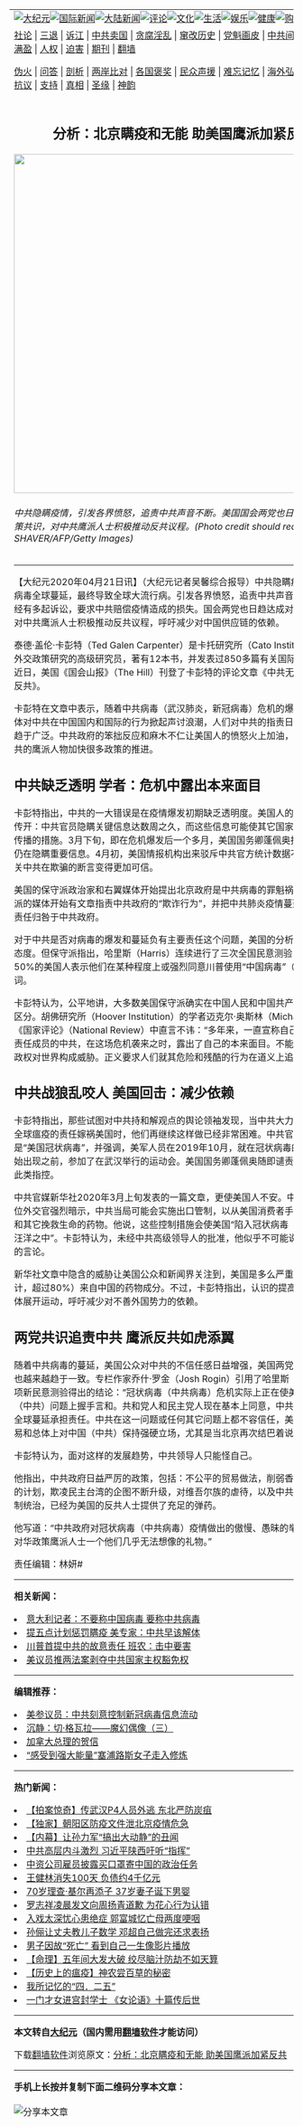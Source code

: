 <a name="1" id="1" target="_blank"></a><span id="1"></span>
<table align=center border="0"><tr><td colspan="2" VALIGN=TOP><a href="https://github.com/ujzmly261/djy/blob/master/gb/nsc413.md#1"><img src="https://raw.githubusercontent.com/ujzmly261/www/master/t/djy/1.jpg" title="大纪元"></a><a href="https://github.com/ujzmly261/djy/blob/master/gb/n24hr.md#1"><img src="https://raw.githubusercontent.com/ujzmly261/www/master/t/djy/3.jpg" title="国际新闻"></a><a href="https://github.com/ujzmly261/djy/blob/master/gb/nsc413.md#1"><img src="https://raw.githubusercontent.com/ujzmly261/www/master/t/djy/4.jpg" title="大陆新闻"></a><a href="https://github.com/ujzmly261/djy/blob/master/gb/news392.md#1"><img src="https://raw.githubusercontent.com/ujzmly261/www/master/t/djy/5.jpg" title="评论"></a><a href="https://github.com/ujzmly261/djy/blob/master/gb/news2007.md#1"><img src="https://raw.githubusercontent.com/ujzmly261/www/master/t/djy/6.jpg" title="文化"></a><a href="https://github.com/ujzmly261/djy/blob/master/gb/news2008.md#1"><img src="https://raw.githubusercontent.com/ujzmly261/www/master/t/djy/7.jpg" title="生活"></a><a href="https://github.com/ujzmly261/djy/blob/master/gb/ncyule.md#1"><img src="https://raw.githubusercontent.com/ujzmly261/www/master/t/djy/8.jpg" title="娱乐"></a><a href="https://github.com/ujzmly261/djy/blob/master/gb/nsc1002.md#1"><img src="https://raw.githubusercontent.com/ujzmly261/www/master/t/djy/9.jpg" title="健康"><a href="https://www.youlucky.com"><img src="https://raw.githubusercontent.com/ujzmly261/www/master/t/djy/10.jpg" title="购物"></a><a href="https://donate.epochtimes.com/?utm_medium=epochtimes&utm_source=referral&utm_campaign=donate_button_djyarticleheader"><img src="https://raw.githubusercontent.com/ujzmly261/www/master/t/djy/12.jpg" title="捐款"></a></td></tr>
<tr><td colspan="2" VALIGN=TOP><a target="_blank" href="https://github.com/ujzmly261/djy/blob/master/gb/9p.md#1">社论</a> | <a target="_blank" href="https://github.com/ujzmly261/djy/blob/master/gb/nf5657.md#1">三退</a> | <a target="_blank" href="https://github.com/ujzmly261/djy/blob/master/gb/nf6124.md#1">诉江</a> | <a target="_blank" href="https://github.com/ujzmly261/djy/blob/master/gb/nf1176117.md#1">中共卖国</a> | <a target="_blank" href="https://github.com/ujzmly261/djy/blob/master/gb/nf5773.md#1">贪腐淫乱</a> | <a target="_blank" href="https://github.com/ujzmly261/djy/blob/master/gb/nf1176115.md#1">窜改历史</a> | <a target="_blank" href="https://github.com/ujzmly261/djy/blob/master/gb/nf1176107.md#1">党魁画皮</a> | <a target="_blank" href="https://github.com/ujzmly261/djy/blob/master/gb/nf1320400.md#1">中共间谍</a> | <a target="_blank" href="https://github.com/ujzmly261/djy/blob/master/gb/nf1176114.md#1">破坏传统</a> | <a target="_blank" href="https://github.com/ujzmly261/ntdtv/blob/master/gb/prog447_1.md#1">恶贯满盈</a> | <a target="_blank" href="https://github.com/ujzmly261/djy/blob/master/gb/ncid278.md#1">人权</a> | <a target="_blank" href="https://github.com/ujzmly261/djy/blob/master/gb/nf1176111.md#1">迫害</a> | <a target="_blank" href="https://gitlab.com/szzdlab/mh-qikan/blob/master/README.md#1">期刊</a> | <a target="_blank" href="https://github.com/ujzmly261/www/blob/master/README.md?zsrh#8">翻墙</a></p><p><a target="_blank" href="https://github.com/ujzmly261/djy/blob/master/gb/nf5562.md#1">伪火</a> | <a target="_blank" href="https://github.com/ujzmly261/djy/blob/master/gb/nf4378.md#1">问答</a> | <a target="_blank" href="https://github.com/ujzmly261/djy/blob/master/gb/nf5792.md#1">剖析</a> | <a target="_blank" href="https://github.com/ujzmly261/djy/blob/master/gb/nf5735.md#1">两岸比对</a> | <a target="_blank" href="https://github.com/ujzmly261/djy/blob/master/gb/nf6119.md#1">各国褒奖</a> | <a target="_blank" href="https://github.com/ujzmly261/djy/blob/master/gb/nf6120.md#1">民众声援</a> | <a target="_blank" href="https://github.com/ujzmly261/djy/blob/master/gb/nf1188594.md#1">难忘记忆</a> | <a target="_blank" href="https://github.com/ujzmly261/djy/blob/master/gb/nf3180.md#1">海外弘传</a> | <a target="_blank" href="https://github.com/ujzmly261/djy/blob/master/gb/nf5410.md#1">万人上访</a> | <a target="_blank" href="https://github.com/ujzmly261/ntdtv/blob/master/gb/prog1530_1.md#1">和平抗议</a> | <a target="_blank" href="https://github.com/ujzmly261/djy/blob/master/gb/nf4386.md#1">支持</a> | <a target="_blank" href="https://github.com/ujzmly261/djy/blob/master/gb/nf4389.md#1">真相</a> | <a target="_blank" href="https://github.com/ujzmly261/djy/blob/master/gb/nf5790.md#1">圣缘</a> | <a target="_blank" href="https://github.com/ujzmly261/djy/blob/master/gb/nf4786.md#1">神韵</a></td></tr>
<tr><td VALIGN=TOP width="626"><h2 align=center>分析：北京瞒疫和无能 助美国鹰派加紧反共</h2>
<img width="600" src="https://i.epochtimes.com/assets/uploads/2020/04/GettyImages-51345108-600x400.jpg" />
<h6>中共隐瞒疫情，引发各界愤怒，追责中共声音不断。美国国会两党也日趋达成对华政策共识，对中共鹰派人士积极推动反共议程。(Photo credit should read STEPHEN SHAVER/AFP/Getty Images)
</h6>
<hr>
	<p>【大纪元2020年04月21日讯】（大纪元记者吴馨综合报导）中共隐瞒<ahref="https://github.com/ujzmly261/djy/blob/master/gb/tag/%E7%96%AB%E6%83%85.md#1">疫情</a>，令<ahref="https://github.com/ujzmly261/djy/blob/master/gb/tag/%E4%B8%AD%E5%85%B1%E7%97%85%E6%AF%92.md#1">中共病毒</a>全球蔓延，最终导致全球大流行病。引发各界愤怒，追责中共声音不断，美国已经有多起诉讼，要求中共赔偿<ahref="https://github.com/ujzmly261/djy/blob/master/gb/tag/%E7%96%AB%E6%83%85.md#1">疫情</a>造成的损失。国会两党也日趋达成对华政策共识，对中共<ahref="https://github.com/ujzmly261/djy/blob/master/gb/tag/%E9%B9%B0%E6%B4%BE.md#1">鹰派</a>人士积极推动反共议程，呼吁减少对中国供应链的依赖。</p>
<p>泰德·盖伦·卡彭特（Ted Galen Carpenter）是卡托研究所（Cato Institute）国防和外交政策研究的高级研究员，著有12本书，并发表过850多篇有关国际事务的文章。近日，美国《国会山报》（The Hill）刊登了卡彭特的评论文章《中共无能助美国<ahref="https://github.com/ujzmly261/djy/blob/master/gb/tag/%E9%B9%B0%E6%B4%BE.md#1">鹰派</a>反共》。</p>
<p>卡彭特在文章中表示，随着<ahref="https://github.com/ujzmly261/djy/blob/master/gb/tag/%E4%B8%AD%E5%85%B1%E7%97%85%E6%AF%92.md#1">中共病毒</a>（武汉肺炎，新冠病毒）危机的爆发，公众和媒体对中共在中国国内和国际的行为掀起声讨浪潮，人们对中共的指责日益尖锐，范围趋于广泛。中共政府的笨拙反应和麻木不仁让美国人的愤怒火上加油，令美国反对中共的鹰派人物加快很多政策的推进。</p>
<h2>中共缺乏透明 学者：危机中露出本来面目</h2>
<p>卡彭特指出，中共的一大错误是在疫情爆发初期缺乏透明度。美国人的怀疑开始迅速传开：中共官员隐瞒关键信息达数周之久，而这些信息可能使其它国家采取阻止病毒传播的措施。3月下旬，即在危机爆发后一个多月，美国国务卿蓬佩奥指责中共政府仍在隐瞒重要信息。4月初，美国情报机构出来驳斥中共官方统计数据不可靠时，有关中共在欺骗的断言变得更加可信。</p>
<p>美国的保守派政治家和右翼媒体开始提出北京政府是中共病毒的罪魁祸首指控。中间派的媒体开始有文章指责中共政府的“欺诈行为”，并把中共肺炎疫情蔓延全球的主要责任归咎于中共政府。</p>
<p>对于中共是否对病毒的爆发和蔓延负有主要责任这个问题，美国的分析家持较温和的态度。但保守派指出，哈里斯（Harris）连续进行了三次全国民意测验，发现超过50%的美国人表示他们在某种程度上或强烈同意川普使用“中国病毒”（中共病毒）一词。</p>
<p>卡彭特认为，公平地讲，大多数美国保守派确实在中国人民和中国共产党之间做出了区分。胡佛研究所（Hoover Institution）的学者迈克尔·奥斯林（Michael Auslin）在《国家评论》（National Review）中直言不讳：“多年来，一直宣称自己是全球社会负责任成员的中共，在这场危机袭来之时，露出了自己的本来面目。不能再否认，中共政权对世界构成威胁。正义要求人们就其危险和残酷的行为在道义上追究其责任。”</p>
<h2>中共战狼乱咬人 美国回击：减少依赖</h2>
<p>卡彭特指出，那些试图对中共持和解观点的舆论领袖发现，当中共大力宣传以试图将全球<ahref="https://github.com/ujzmly261/djy/blob/master/gb/tag/%E7%98%9F%E7%96%AB.md#1">瘟疫</a>的责任嫁祸美国时，他们再继续这样做已经非常困难。中共官媒的故事说这是“美国冠状病毒”，并强调，美军人员在2019年10月，就在冠状病毒的最初迹像开始出现之前，参加了在武汉举行的运动会。美国国务卿蓬佩奥随即谴责了中共政府的此类指控。</p>
<p>中共官媒新华社2020年3月上旬发表的一篇文章，更使美国人不安。中共外交部的一位外交官强烈暗示，中共当局可能会实施出口管制，以从美国消费者手中扣留抗生素和其它挽救生命的药物。他说，这些控制措施会使美国“陷入冠状病毒（中共病毒）的汪洋之中”。卡彭特认为，未经中共高级领导人的批准，他似乎不可能说出如此煽动性的言论。</p>
<p>新华社文章中隐含的威胁让美国公众和新闻界关注到，美国是多么严重地依赖（据估计，超过80%）来自中国的药物成分。不过，卡彭特指出，认识的提高促使保守派媒体展开运动，呼吁减少对不善外国势力的依赖。</p>
<h2>两党共识追责中共 鹰派反共如虎添翼</h2>
<p>随着中共病毒的蔓延，美国公众对中共的不信任感日益增强，美国两党对中共的认识也越来越趋于一致。专栏作家乔什·罗金（Josh Rogin）引用了哈里斯（Harris）的一项新民意测验得出的结论：“冠状病毒（中共病毒）危机实际上正在使美国人在中国（中共）问题上握手言和。共和党人和民主党人现在基本上同意，中共政府应对疫情全球蔓延承担责任。中共在这一问题或任何其它问题上都不容信任，美国政府应在贸易和总体上对中国（中共）保持强硬立场，尤其是当北京再次结巴着说信守承诺时。”</p>
<p>卡彭特认为，面对这样的发展趋势，中共领导人只能怪自己。</p>
<p>他指出，中共政府日益严厉的政策，包括：不公平的贸易做法，削弱香港政治自主权的计划，欺凌民主台湾的企图不断升级，对维吾尔族的虐待，以及中共在国内加强专制统治，已经为美国的反共人士提供了充足的弹药。</p>
<p>他写道：“中共政府对冠状病毒（中共病毒）疫情做出的傲慢、愚昧的举动，给了美国对华政策鹰派人士一个他们几乎无法想像的礼物。”</p>
<p>责任编辑：林妍#</p>
	
<hr>


<strong>相关新闻：</strong>
<li><a href="https://github.com/ujzmly261/djy/blob/master/gb/20/4/1/n11996335.md#1">意大利记者：不要称中国病毒 要称中共病毒</a></li>
<li><a href="https://github.com/ujzmly261/djy/blob/master/gb/20/4/20/n12047186.md#1">提五点计划惩罚瞒疫 美专家：中共早该解体</a></li>
<li><a href="https://github.com/ujzmly261/djy/blob/master/gb/20/4/20/n12047604.md#1">川普首提中共的故意责任 班农：击中要害</a></li>
<li><a href="https://github.com/ujzmly261/djy/blob/master/gb/20/4/21/n12047880.md#1">美议员推两法案剥夺中共国家主权豁免权</a></li>
<hr>


<strong>编辑推荐：</strong>
<li><a href="https://github.com/onzhi266/djy/blob/master/gb/20/2/22/n11887949.md#1">美参议员：中共刻意控制新冠病毒信息流动</a></li>
<li><a href="https://github.com/tsiac2612/djy/blob/master/gb/18/2/16/n10149315.md#1" target="_blank">沉静：切·格瓦拉——魔幻偶像（三）</a></li><li><a href="https://github.com/ujzmly261/djy/blob/master/gb/15/12/10/n4593139.md?dfh#1" target="_blank">加拿大总理的贺信</a></li><li><a href="https://github.com/tsiac2612/djy/blob/master/gb/19/8/31/n11490487.md#1" target="_blank">“感受到强大能量”塞浦路斯女子走入修炼</a></li>
<hr>

<strong>热门新闻：</strong>
<li><a href="https://github.com/ujzmly261/djy/blob/master/gb/20/4/25/n12059924.md#1">【拍案惊奇】传武汉P4人员外逃 东北严防炭疽</a></li>
<li><a href="https://github.com/ujzmly261/djy/blob/master/gb/20/4/24/n12059456.md#1">【独家】朝阳区防疫文件泄北京疫情危急</a></li>
<li><a href="https://github.com/ujzmly261/djy/blob/master/gb/20/4/25/n12059599.md#1">【内幕】让孙力军“搞出大动静”的丑闻</a></li>
<li><a href="https://github.com/ujzmly261/djy/blob/master/gb/20/4/24/n12058778.md#1">中共高层内斗激烈 习近平陕西吁听“指挥”</a></li>
<li><a href="https://github.com/ujzmly261/djy/blob/master/gb/20/4/24/n12059553.md#1">中资公司雇员披露买口罩寄中国的政治任务</a></li>
<li><a href="https://github.com/ujzmly261/djy/blob/master/gb/20/4/23/n12056000.md#1">王健林消失100天 负债约4千亿元</a></li>
<li><a href="https://github.com/ujzmly261/djy/blob/master/gb/20/4/23/n12056595.md#1">70岁理查·基尔再添子 37岁妻子诞下男婴</a></li>
<li><a href="https://github.com/ujzmly261/djy/blob/master/gb/20/4/24/n12057321.md#1">罗志祥凌晨发文向周扬青道歉 为花心行为认错</a></li>
<li><a href="https://github.com/ujzmly261/djy/blob/master/gb/20/4/24/n12059276.md#1">入戏太深忧心患绝症 郭富城忆亡母两度哽咽</a></li>
<li><a href="https://github.com/ujzmly261/djy/blob/master/gb/20/4/24/n12059453.md#1">孙俪让丈夫教儿子数学 邓超自己做完还求表扬</a></li>
<li><a href="https://github.com/ujzmly261/djy/blob/master/gb/20/4/24/n12057457.md#1">男子因故“死亡” 看到自己一生像影片播放</a></li>
<li><a href="https://github.com/ujzmly261/djy/blob/master/gb/20/4/1/n11993781.md#1">【命理】五年间大发大破 绞尽脑汁防劫不如天算</a></li>
<li><a href="https://github.com/ujzmly261/djy/blob/master/gb/20/4/22/n12053769.md#1">【历史上的瘟疫】神农尝百草的秘密</a></li>
<li><a href="https://github.com/ujzmly261/djy/blob/master/gb/20/4/22/n12053136.md#1">我所记忆的“四．二五”</a></li>
<li><a href="https://github.com/ujzmly261/djy/blob/master/gb/16/2/4/n4633423.md#1">一门才女进宫封学士  《女论语》十篇传后世</a></li>
<hr>

<strong>本文转自<a href="https://www.epochtimes.com">大纪元</a>（国内需用<a href="https://github.com/ujzmly261/www/blob/master/README.md#8">翻墙软件</a>才能访问）</strong><p>下载<a href="https://github.com/ujzmly261/www/blob/master/README.md#8">翻墙软件</a>浏览原文：<a href="https://www.epochtimes.com/gb/20/4/21/n12049842.htm">分析：北京瞒疫和无能 助美国鹰派加紧反共</a></p><hr>

<strong>手机上长按并复制下面二维码分享本文章：</strong><br><br><img src="http://d1p1.ip.zn2.us/v.php?action=qrcode&url=https://github.com/ujzmly261/djy/blob/master/gb/20/4/21/n12049842.md%231" title="分享本文章"></td><td VALIGN=TOP><a href="https://github.com/ujzmly261/djy/blob/master/gb/16/1/21/n4622075.md?dfh#1" target="_blank"><img src="https://raw.githubusercontent.com/ujzmly261/djy/master/gb/300/wei-f1.jpg" title="中共的伪火骗局"  alt="中共的伪火骗局"></a><br><a href="https://github.com/ujzmly261/www/blob/master/README.md?dfh#9" target="_blank"><img src="https://raw.githubusercontent.com/ujzmly261/djy/master/gb/300/yong-h.jpg" title="永恒的见证"  alt="永恒的见证"></a><br><a href="https://github.com/ujzmly261/djy/blob/master/gb/13/9/29/n3974789.md?dfh#1" target="_blank"><img src="https://raw.githubusercontent.com/ujzmly261/djy/master/gb/300/shang-lnz.jpg" title="善良女子被中共投男牢"  alt="善良女子被中共投男牢"></a><br><a href="https://github.com/ujzmly261/djy/blob/master/gb/16/3/16/n4663449.md?dfh#1" target="_blank"><img src="https://raw.githubusercontent.com/ujzmly261/djy/master/gb/300/huo-z3.jpg" title="警卫目击活摘器官"  alt="警卫目击活摘器官"></a><br><a href="https://github.com/ujzmly261/djy/blob/master/gb/16/8/7/n8177641.md?dfh#1" target="_blank"><img src="https://raw.githubusercontent.com/ujzmly261/djy/master/gb/300/huo-z4.jpg" title="证人描述活摘恐怖"  alt="证人描述活摘恐怖"></a><br><a href="https://github.com/ujzmly261/djy/blob/master/gb/10/4/19/n2881569.md?dfh#1" target="_blank"><img src="https://raw.githubusercontent.com/ujzmly261/djy/master/gb/300/huo-z1.jpg" title="揭开活摘器官黑幕"  alt="揭开活摘器官黑幕"></a><br><a href="https://github.com/ujzmly261/djy/blob/master/gb/10/11/7/n3077476.md?dfh#1" target="_blank"><img src="https://raw.githubusercontent.com/ujzmly261/djy/master/gb/300/ma-ks.jpg" title="马克思的成魔之路"  alt="马克思的成魔之路"></a><br><a href="https://github.com/ujzmly261/djy/blob/master/gb/14/6/9/n4173977.md?dfh#1" target="_blank"><img src="https://raw.githubusercontent.com/ujzmly261/djy/master/gb/300/chang-zs.jpg" title="藏字石 蕴天机"  alt="藏字石 蕴天机"></a><br><a href="https://github.com/ujzmly261/djy/blob/master/gb/18/5/10/n10381511.md?dfh#1" target="_blank"><img src="https://raw.githubusercontent.com/ujzmly261/djy/master/gb/300/st1.jpg" title="关注3亿人三退"  alt="关注3亿人三退"></a><br><a href="https://github.com/ujzmly261/djy/blob/master/gb/18/3/21/n10237682.md?dfh#1" target="_blank"><img src="https://raw.githubusercontent.com/ujzmly261/djy/master/gb/300/jie-t.jpg" title="解体中共复兴中华"  alt="解体中共复兴中华"></a><br><a href="https://github.com/ujzmly261/djy/blob/master/gb/9/2/9/n2422991.md?dfh#1" target="_blank"><img src="https://raw.githubusercontent.com/ujzmly261/djy/master/gb/300/gao-zs.jpg" title="中共迫害良心律师"  alt="中共迫害良心律师"></a><br><a href="https://github.com/ujzmly261/djy/blob/master/gb/18/12/9/n10900044.md?dfh#1" target="_blank"><img src="https://raw.githubusercontent.com/ujzmly261/djy/master/gb/300/sj1.jpg" title="303万人举报江泽民"  alt="303万人举报江泽民"></a><br><a href="https://github.com/ujzmly261/djy/blob/master/gb/18/8/28/n10672014.md?dfh#1" target="_blank"><img src="https://raw.githubusercontent.com/ujzmly261/djy/master/gb/300/sj2.jpg" title="这些官员为何起诉江泽民"  alt="这些官员为何起诉江泽民"></a><br><a href="https://github.com/ujzmly261/djy/blob/master/gb/8/12/18/n2367165.md?dfh#1" target="_blank"><img src="https://raw.githubusercontent.com/ujzmly261/djy/master/gb/300/liangan.jpg" title="海峡两岸的强烈对比"  alt="海峡两岸的强烈对比"></a><br><a href="https://github.com/ujzmly261/djy/blob/master/gb/15/12/10/n4593139.md?dfh#1" target="_blank"><img src="https://raw.githubusercontent.com/ujzmly261/djy/master/gb/300/jia-ndzl.jpg" title="加拿大总理的贺信"  alt="加拿大总理的贺信"></a><br><a href="https://github.com/ujzmly261/djy/blob/master/gb/11/6/17/n3289382.md?dfh#1" target="_blank"><img src="https://raw.githubusercontent.com/ujzmly261/djy/master/gb/300/xiao-wd.jpg" title="探寻真相兼听则明"  alt="探寻真相兼听则明"></a><br><a href="https://github.com/ujzmly261/djy/blob/master/gb/18/10/27/n10812623.md?dfh#1" target="_blank"><img src="https://raw.githubusercontent.com/ujzmly261/djy/master/gb/300/yindu.jpg" title="印度媒体报道东方"  alt="印度媒体报道东方"></a><br><a href="https://github.com/ujzmly261/djy/blob/master/gb/18/6/9/n10469652.md?dfh#1" target="_blank"><img src="https://raw.githubusercontent.com/ujzmly261/djy/master/gb/300/xie-j.jpg" title="不一样的海外校园"  alt="不一样的海外校园"></a><br><a href="https://github.com/ujzmly261/djy/blob/master/gb/7/4/5/n1669415.md?dfh#1" target="_blank"><img src="https://raw.githubusercontent.com/ujzmly261/djy/master/gb/300/li-up.jpg" title="从大师到徒弟的传奇"  alt="从大师到徒弟的传奇"></a><br><a href="https://github.com/ujzmly261/djy/blob/master/gb/17/5/26/n9191512.md?dfh#1" target="_blank"><img src="https://raw.githubusercontent.com/ujzmly261/djy/master/gb/300/zfl2.jpg" title="亿万人与东方一本奇书"  alt="亿万人与东方一本奇书"></a><br><a href="https://github.com/ujzmly261/djy/blob/master/gb/13/11/27/n4020290.md?dfh#1" target="_blank"><img src="https://raw.githubusercontent.com/ujzmly261/djy/master/gb/300/zhen-h.jpg" title="大陆见不到的震撼场面"  alt="大陆见不到的震撼场面"></a><br><a href="https://github.com/ujzmly261/djy/blob/master/gb/15/7/17/n4482910.md?dfh#1" target="_blank"><img src="https://raw.githubusercontent.com/ujzmly261/djy/master/gb/300/dalu-sk.jpg" title="人心向善 大陆当初盛况"  alt="人心向善 大陆当初盛况"></a><br><a href="https://github.com/ujzmly261/djy/blob/master/gb/19/1/5/n10955468.md?dfh#1" target="_blank"><img src="https://raw.githubusercontent.com/ujzmly261/djy/master/gb/300/zfl1.jpg" title="追寻真理 这书讲什么"  alt="追寻真理 这书讲什么"></a><br><a href="https://github.com/ujzmly261/www/blob/master/README.md?dfh#1" target="_blank"><img src="https://raw.githubusercontent.com/ujzmly261/djy/master/gb/300/fq1.jpg" title="下载免费翻墙软件"  alt="下载免费翻墙软件"></a><br></td></tr></table>

